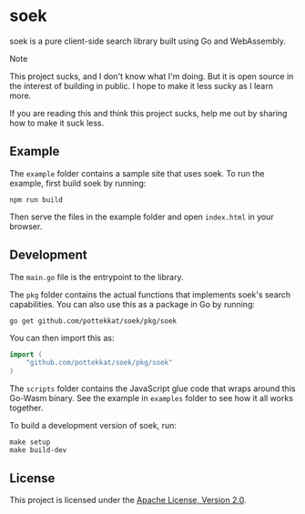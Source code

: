 # soek

soek is a pure client-side search library built using Go and WebAssembly.

> [!NOTE]  
> This project sucks, and I don't know what I'm doing. But it is open source in the interest of building in public. I hope to make it less sucky as I learn more.
> 
> If you are reading this and think this project sucks, help me out by sharing how to make it suck less.

## Example

The `example` folder contains a sample site that uses soek. To run the example, first build soek by running:

```shell
npm run build
```

Then serve the files in the example folder and open `index.html` in your browser.

## Development

The `main.go` file is the entrypoint to the library.

The `pkg` folder contains the actual functions that implements soek's search capabilities. You can also use this as a package in Go by running:

```shell
go get github.com/pottekkat/soek/pkg/soek
```

You can then import this as:

```go
import (
	"github.com/pottekkat/soek/pkg/soek"
)
```

The `scripts` folder contains the JavaScript glue code that wraps around this Go-Wasm binary. See the example in `examples` folder to see how it all works together.

To build a development version of soek, run:

```shell
make setup
make build-dev
```

## License

This project is licensed under the [Apache License, Version 2.0](/LICENSE).
